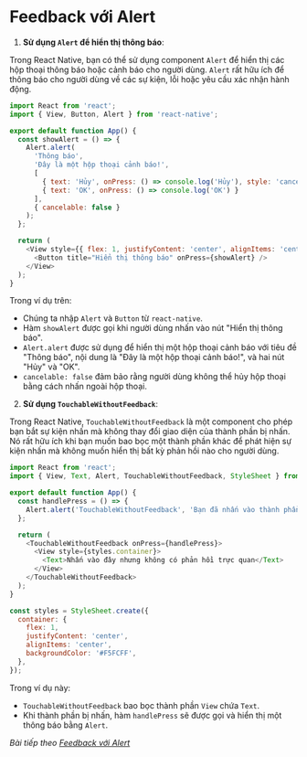 # Feedback với Alert

1. **Sử dụng `Alert` để hiển thị thông báo**:

Trong React Native, bạn có thể sử dụng component `Alert` để hiển thị các hộp thoại thông báo hoặc cảnh báo cho người dùng. `Alert` rất hữu ích để thông báo cho người dùng về các sự kiện, lỗi hoặc yêu cầu xác nhận hành động.

   ```javascript
   import React from 'react';
   import { View, Button, Alert } from 'react-native';

   export default function App() {
     const showAlert = () => {
       Alert.alert(
         'Thông báo',
         'Đây là một hộp thoại cảnh báo!',
         [
           { text: 'Hủy', onPress: () => console.log('Hủy'), style: 'cancel' },
           { text: 'OK', onPress: () => console.log('OK') }
         ],
         { cancelable: false }
       );
     };

     return (
       <View style={{ flex: 1, justifyContent: 'center', alignItems: 'center' }}>
         <Button title="Hiển thị thông báo" onPress={showAlert} />
       </View>
     );
   }
   ```

Trong ví dụ trên:
- Chúng ta nhập `Alert` và `Button` từ `react-native`.
- Hàm `showAlert` được gọi khi người dùng nhấn vào nút "Hiển thị thông báo".
- `Alert.alert` được sử dụng để hiển thị một hộp thoại cảnh báo với tiêu đề "Thông báo", nội dung là "Đây là một hộp thoại cảnh báo!", và hai nút "Hủy" và "OK".
- `cancelable: false` đảm bảo rằng người dùng không thể hủy hộp thoại bằng cách nhấn ngoài hộp thoại.

2. **Sử dụng `TouchableWithoutFeedback`**:

Trong React Native, `TouchableWithoutFeedback` là một component cho phép bạn bắt sự kiện nhấn mà không thay đổi giao diện của thành phần bị nhấn. Nó rất hữu ích khi bạn muốn bao bọc một thành phần khác để phát hiện sự kiện nhấn mà không muốn hiển thị bất kỳ phản hồi nào cho người dùng.

```javascript
import React from 'react';
import { View, Text, Alert, TouchableWithoutFeedback, StyleSheet } from 'react-native';

export default function App() {
  const handlePress = () => {
    Alert.alert('TouchableWithoutFeedback', 'Bạn đã nhấn vào thành phần này!');
  };

  return (
    <TouchableWithoutFeedback onPress={handlePress}>
      <View style={styles.container}>
        <Text>Nhấn vào đây nhưng không có phản hồi trực quan</Text>
      </View>
    </TouchableWithoutFeedback>
  );
}

const styles = StyleSheet.create({
  container: {
    flex: 1,
    justifyContent: 'center',
    alignItems: 'center',
    backgroundColor: '#F5FCFF',
  },
});
```

Trong ví dụ này:
- `TouchableWithoutFeedback` bao bọc thành phần `View` chứa `Text`.
- Khi thành phần bị nhấn, hàm `handlePress` sẽ được gọi và hiển thị một thông báo bằng `Alert`.


*Bài tiếp theo [Feedback với Alert](session_10_Alert.md)*
